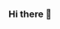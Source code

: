 ### Hi there 👋

<!--
**Kartikinator/Kartikinator** is a ✨ _special_ ✨ repository because its `README.md` (this file) appears on your GitHub profile.

Here are some ideas to get you started:

- 🔭 I’m currently working on building machine learning algorithms for medical research
- 🌱 I’m currently learning how to build an attention based transformer network
- 👯 I’m looking to collaborate on anything tech
- 🤔 I’m looking for help with creating professional websites
- 💬 Ask me about Python!
- 📫 How to reach me: gkartikeyag@gmail.com
- 😄 Pronouns: He/Him
- ⚡ Fun fact: I have traversed the US from the northern to southern border
-->
